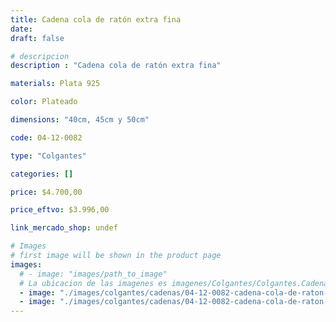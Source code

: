```yaml
---
title: Cadena cola de ratón extra fina
date: 
draft: false

# descripcion
description : "Cadena cola de ratón extra fina"

materials: Plata 925

color: Plateado

dimensions: "40cm, 45cm y 50cm"

code: 04-12-0082

type: "Colgantes"

categories: []

price: $4.700,00

price_eftvo: $3.996,00

link_mercado_shop: undef

# Images
# first image will be shown in the product page
images:
  # - image: "images/path_to_image"
  # La ubicacion de las imagenes es imagenes/Colgantes/Colgantes.Cadenas/04-12-0082-cadena-cola-de-raton-extra-fina
  - image: "./images/colgantes/cadenas/04-12-0082-cadena-cola-de-raton-extra-fina_a.JPG"
  - image: "./images/colgantes/cadenas/04-12-0082-cadena-cola-de-raton-extra-fina_b.JPG"
---
```


